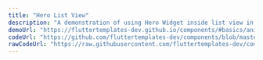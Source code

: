 ```yaml
---
title: "Hero List View"
description: "A demonstration of using Hero Widget inside list view in Flutter."
demoUrl: "https://fluttertemplates-dev.github.io/components/#basics/animation/hero_list"
codeUrl: "https://github.com/fluttertemplates-dev/components/blob/master/lib/components/flutter_basics/animation/hero_listview.dart"
rawCodeUrl: "https://raw.githubusercontent.com/fluttertemplates-dev/components/master/lib/components/flutter_basics/animation/hero_listview.dart"
---
```

